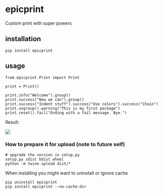 # epicprint
Custom print with super powers

## installation
```
pip install epicprint
```

## usage
```
from epicprint.Print import Print

print = Print()

print.info("Welcome").group()
print.success("Now we can").group()
print.success("Indent stuff").success("Use colors").success("Chain")
print.ungroup().warning("This is my first package")
print.reset().fail("Ending with a fail message. Bye.")
```
Result: 

<img src="epicprint.png">

### How to prepare it for upload (note to future self)
```
# upgrade the version in setup.py
setup.py sdist bdist_wheel
python -m twine upload dist/*
 ```
When installing you might want to uninstall or ignore cache
```
pip uninstall epicprint
pip install epicprint --no-cache-dir
```